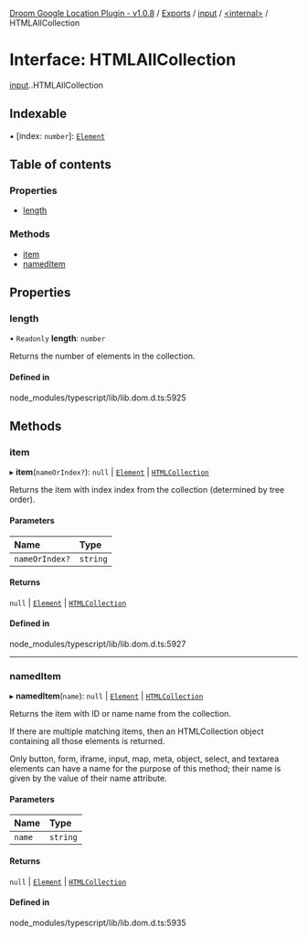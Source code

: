 [Droom Google Location Plugin - v1.0.8](../README.md) / [Exports](../modules.md) / [input](../modules/input.md) / [<internal\>](../modules/input._internal_.md) / HTMLAllCollection

# Interface: HTMLAllCollection

[input](../modules/input.md).[<internal>](../modules/input._internal_.md).HTMLAllCollection

## Indexable

▪ [index: `number`]: [`Element`](../modules/input._internal_.md#element)

## Table of contents

### Properties

- [length](input._internal_.HTMLAllCollection.md#length)

### Methods

- [item](input._internal_.HTMLAllCollection.md#item)
- [namedItem](input._internal_.HTMLAllCollection.md#nameditem)

## Properties

### length

• `Readonly` **length**: `number`

Returns the number of elements in the collection.

#### Defined in

node_modules/typescript/lib/lib.dom.d.ts:5925

## Methods

### item

▸ **item**(`nameOrIndex?`): ``null`` \| [`Element`](../modules/input._internal_.md#element) \| [`HTMLCollection`](../modules/input._internal_.md#htmlcollection)

Returns the item with index index from the collection (determined by tree order).

#### Parameters

| Name | Type |
| :------ | :------ |
| `nameOrIndex?` | `string` |

#### Returns

``null`` \| [`Element`](../modules/input._internal_.md#element) \| [`HTMLCollection`](../modules/input._internal_.md#htmlcollection)

#### Defined in

node_modules/typescript/lib/lib.dom.d.ts:5927

___

### namedItem

▸ **namedItem**(`name`): ``null`` \| [`Element`](../modules/input._internal_.md#element) \| [`HTMLCollection`](../modules/input._internal_.md#htmlcollection)

Returns the item with ID or name name from the collection.

If there are multiple matching items, then an HTMLCollection object containing all those elements is returned.

Only button, form, iframe, input, map, meta, object, select, and textarea elements can have a name for the purpose of this method; their name is given by the value of their name attribute.

#### Parameters

| Name | Type |
| :------ | :------ |
| `name` | `string` |

#### Returns

``null`` \| [`Element`](../modules/input._internal_.md#element) \| [`HTMLCollection`](../modules/input._internal_.md#htmlcollection)

#### Defined in

node_modules/typescript/lib/lib.dom.d.ts:5935
